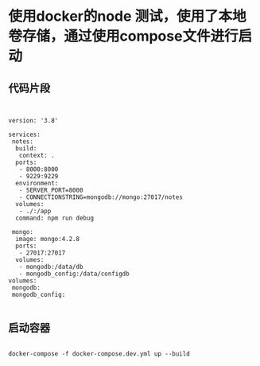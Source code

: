 # 使用docker的node 测试，使用了本地卷存储，通过使用compose文件进行启动

## 代码片段

```


version: '3.8'

services:
 notes:
  build:
   context: .
  ports:
   - 8000:8000
   - 9229:9229
  environment:
   - SERVER_PORT=8000
   - CONNECTIONSTRING=mongodb://mongo:27017/notes
  volumes:
   - ./:/app
  command: npm run debug

 mongo:
  image: mongo:4.2.8
  ports:
   - 27017:27017
  volumes:
   - mongodb:/data/db
   - mongodb_config:/data/configdb
volumes:
 mongodb:
 mongodb_config:


```

## 启动容器

```

docker-compose -f docker-compose.dev.yml up --build

```
